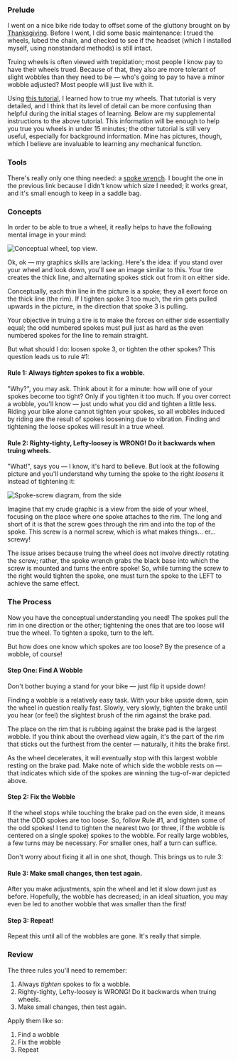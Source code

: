 <h3>Prelude</h3>

I went on a nice bike ride today to offset some of the gluttony brought on by <a href="http://threebrothers.org/brendan/blog/articles/2007/11/22/thanksgiving-thoughts">Thanksgiving</a>.   Before I went, I did some basic maintenance: I trued the wheels, lubed the chain, and checked to see if the headset (which I installed myself, using nonstandard methods) is still intact.

Truing wheels is often viewed with trepidation; most people I know pay to have their wheels trued. Because of that, they also are more tolerant of slight wobbles than they need to be &mdash; who's going to pay to have a minor wobble adjusted?  Most people will just live with it.

Using <a href="http://www.kenkifer.com/bikepages/skills/spokes.htm">this tutorial</a>, I learned how to true my wheels.  That tutorial is very detailed, and I think that its level of detail can be more confusing than helpful during the initial stages of learning.  Below are my supplemental instructions to the above tutorial.  This information will be enough to help you true you wheels in under 15 minutes; the other tutorial is still very useful, especially for background information.  Mine has pictures, though, which I believe are invaluable to learning any mechanical function.<h3>Tools</h3>

There's really only one thing needed: a <a href="http://www.parktool.com/products/detail.asp?cat=16&item=SW%2D7">spoke wrench</a>.  I bought the one in the previous link because I didn't know which size I needed; it works great, and it's small enough to keep in a saddle bag.

<h3>Concepts</h3>

In order to be able to true a wheel, it really helps to have the following mental image in your mind:

<img src="http://threebrothers.org/brendan/blog/files/wheel-top.png" alt="Conceptual wheel, top view."/>

Ok, ok &mdash; my graphics skills are lacking.  Here's the idea: if you stand over your wheel and look down, you'll see an image similar to this.  Your tire creates the thick line, and alternating spokes stick out from it on either side.

Conceptually, each thin line in the picture is a spoke; they all exert force on the thick line (the rim).  If I tighten spoke 3 too much, the rim gets pulled upwards in the picture, in the direction that spoke 3 is pulling.

Your objective in truing a tire is to make the forces on either side essentially equal; the odd numbered spokes must pull just as hard as the even numbered spokes for the line to remain straight.

But what should I do: loosen spoke 3, or tighten the other spokes?  This question leads us to rule #1:

<h4>Rule 1: Always <em>tighten</em> spokes to fix a wobble.</h4>

"Why?", you may ask.  Think about it for a minute: how will one of your spokes become too tight?  Only if you tighten it too much.  If you over correct a wobble, you'll know &mdash; just undo what you did and tighten a little less.  Riding your bike alone cannot tighten your spokes, so all wobbles induced by riding are the result of spokes loosening due to vibration.  Finding and tightening the loose spokes will result in a true wheel.

<h4>Rule 2: Righty-tighty, Lefty-loosey is WRONG! Do it backwards when truing wheels.</h4>

"What!", says you &mdash; I know, it's hard to believe.  But look at the following picture and you'll understand why turning the spoke to the right <em>loosens</em> it instead of tightening it:

<img src="http://threebrothers.org/brendan/blog/files/spoke-screw.png" alt="Spoke-screw diagram, from the side" />

Imagine that my crude graphic is a view from the side of your wheel, focusing on the place where one spoke attaches to the rim.  The long and short of it is that the screw goes through the rim and into the top of the spoke.  This screw is a normal screw, which is what makes things... er... screwy!

The issue arises because truing the wheel does not involve directly rotating the screw; rather, the spoke wrench grabs the black base into which the screw is mounted and turns the entire spoke!  So, while turning the screw to the right would tighten the spoke, one must turn the spoke to the LEFT to achieve the same effect.

<h3>The Process</h3>
Now you have the conceptual understanding you need!  The spokes pull the rim in one direction or the other; tightening the ones that are too loose will true the wheel.  To tighten a spoke, turn to the left.

But how does one know which spokes are too loose?  By the presence of a wobble, of course!

<h4>Step One: Find A Wobble</h4>
Don't bother buying a stand for your bike &mdash; just flip it upside down!

Finding a wobble is a relatively easy task.  With your bike upside down, spin the wheel in question really fast.  Slowly, very slowly, tighten the brake until you hear (or feel) the slightest brush of the rim against the brake pad.

The place on the rim that is rubbing against the brake pad is the largest wobble. If you think about the overhead view again, it's the part of the rim that sticks out the furthest from the center &mdash; naturally, it hits the brake first.

As the wheel decelerates, it will eventually stop with this largest wobble resting on the brake pad.  Make note of which side the wobble rests on &mdash; that indicates which side of the spokes are winning the tug-of-war depicted above.

<h4>Step 2: Fix the Wobble</h4>
If the wheel stops while touching the brake pad on the even side, it means that the ODD spokes are too loose.  So, follow Rule #1, and tighten some of the odd spokes!  I tend to tighten the nearest two (or three, if the wobble is centered on a single spoke) spokes to the wobble.  For really large wobbles, a few turns may be necessary.  For smaller ones, half a turn can suffice.

Don't worry about fixing it all in one shot, though.  This brings us to rule 3:

<h4>Rule 3: Make small changes, then test again.</h4>

After you make adjustments, spin the wheel and let it slow down just as before.  Hopefully, the wobble has decreased; in an ideal situation, you may even be led to another wobble that was smaller than the first!

<h4>Step 3: Repeat!</h4>
Repeat this until all of the wobbles are gone.  It's really that simple.

<h3>Review</h3>
The three rules you'll need to remember:
<ol>
<li>Always <em>tighten</em> spokes to fix a wobble.</li>
<li>Righty-tighty, Lefty-loosey is WRONG! Do it backwards when truing wheels.</li>
<li>Make small changes, then test again.</li>
</ol>

Apply them like so:
<ol>
<li>Find a wobble</li>
<li>Fix the wobble</li>
<li>Repeat</li>
</ol>